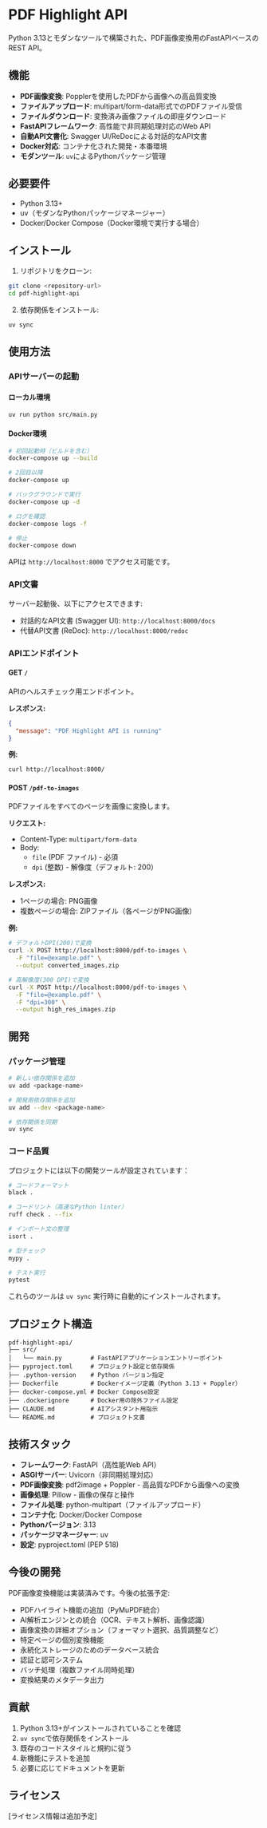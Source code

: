 # PDF Highlight API

Python 3.13とモダンなツールで構築された、PDF画像変換用のFastAPIベースのREST API。

## 機能

- **PDF画像変換**: Popplerを使用したPDFから画像への高品質変換
- **ファイルアップロード**: multipart/form-data形式でのPDFファイル受信
- **ファイルダウンロード**: 変換済み画像ファイルの即座ダウンロード
- **FastAPIフレームワーク**: 高性能で非同期処理対応のWeb API
- **自動API文書化**: Swagger UI/ReDocによる対話的なAPI文書
- **Docker対応**: コンテナ化された開発・本番環境
- **モダンツール**: `uv`によるPythonパッケージ管理

## 必要要件

- Python 3.13+
- uv（モダンなPythonパッケージマネージャー）
- Docker/Docker Compose（Docker環境で実行する場合）

## インストール

1. リポジトリをクローン:
```bash
git clone <repository-url>
cd pdf-highlight-api
```

2. 依存関係をインストール:
```bash
uv sync
```

## 使用方法

### APIサーバーの起動

#### ローカル環境
```bash
uv run python src/main.py
```

#### Docker環境
```bash
# 初回起動時（ビルドを含む）
docker-compose up --build

# 2回目以降
docker-compose up

# バックグラウンドで実行
docker-compose up -d

# ログを確認
docker-compose logs -f

# 停止
docker-compose down
```

APIは `http://localhost:8000` でアクセス可能です。

### API文書

サーバー起動後、以下にアクセスできます:
- 対話的なAPI文書 (Swagger UI): `http://localhost:8000/docs`
- 代替API文書 (ReDoc): `http://localhost:8000/redoc`

### APIエンドポイント

#### GET `/`
APIのヘルスチェック用エンドポイント。

**レスポンス:**
```json
{
  "message": "PDF Highlight API is running"
}
```

**例:**
```bash
curl http://localhost:8000/
```

#### POST `/pdf-to-images`
PDFファイルをすべてのページを画像に変換します。

**リクエスト:**
- Content-Type: `multipart/form-data`
- Body: 
  - `file` (PDF ファイル) - 必須
  - `dpi` (整数) - 解像度（デフォルト: 200）

**レスポンス:**
- 1ページの場合: PNG画像
- 複数ページの場合: ZIPファイル（各ページがPNG画像）

**例:**
```bash
# デフォルトDPI(200)で変換
curl -X POST http://localhost:8000/pdf-to-images \
  -F "file=@example.pdf" \
  --output converted_images.zip

# 高解像度(300 DPI)で変換
curl -X POST http://localhost:8000/pdf-to-images \
  -F "file=@example.pdf" \
  -F "dpi=300" \
  --output high_res_images.zip
```


## 開発

### パッケージ管理

```bash
# 新しい依存関係を追加
uv add <package-name>

# 開発用依存関係を追加
uv add --dev <package-name>

# 依存関係を同期
uv sync
```

### コード品質

プロジェクトには以下の開発ツールが設定されています：

```bash
# コードフォーマット
black .

# コードリント（高速なPython linter）
ruff check . --fix

# インポート文の整理
isort .

# 型チェック
mypy .

# テスト実行
pytest
```

これらのツールは `uv sync` 実行時に自動的にインストールされます。

## プロジェクト構造

```
pdf-highlight-api/
├── src/
│   └── main.py        # FastAPIアプリケーションエントリーポイント
├── pyproject.toml     # プロジェクト設定と依存関係
├── .python-version    # Python バージョン指定
├── Dockerfile         # Dockerイメージ定義（Python 3.13 + Poppler）
├── docker-compose.yml # Docker Compose設定
├── .dockerignore      # Docker用の除外ファイル設定
├── CLAUDE.md          # AIアシスタント用指示
└── README.md          # プロジェクト文書
```

## 技術スタック

- **フレームワーク**: FastAPI（高性能Web API）
- **ASGIサーバー**: Uvicorn（非同期処理対応）
- **PDF画像変換**: pdf2image + Poppler - 高品質なPDFから画像への変換
- **画像処理**: Pillow - 画像の保存と操作
- **ファイル処理**: python-multipart（ファイルアップロード）
- **コンテナ化**: Docker/Docker Compose
- **Pythonバージョン**: 3.13
- **パッケージマネージャー**: uv
- **設定**: pyproject.toml (PEP 518)

## 今後の開発

PDF画像変換機能は実装済みです。今後の拡張予定:
- PDFハイライト機能の追加（PyMuPDF統合）
- AI解析エンジンとの統合（OCR、テキスト解析、画像認識）
- 画像変換の詳細オプション（フォーマット選択、品質調整など）
- 特定ページの個別変換機能
- 永続化ストレージのためのデータベース統合
- 認証と認可システム
- バッチ処理（複数ファイル同時処理）
- 変換結果のメタデータ出力

## 貢献

1. Python 3.13+がインストールされていることを確認
2. `uv sync`で依存関係をインストール
3. 既存のコードスタイルと規約に従う
4. 新機能にテストを追加
5. 必要に応じてドキュメントを更新

## ライセンス

[ライセンス情報は追加予定]